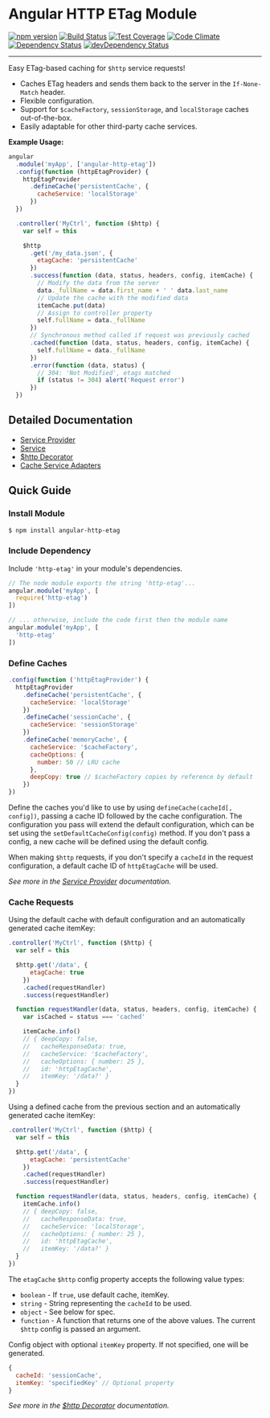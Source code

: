 # Angular HTTP ETag Module

[![npm version](https://badge.fury.io/js/angular-http-etag.svg)](http://badge.fury.io/js/angular-http-etag)
[![Build Status](https://travis-ci.org/shaungrady/angular-http-etag.svg?branch=master)](https://travis-ci.org/shaungrady/angular-http-etag)
[![Test Coverage](https://codeclimate.com/github/shaungrady/angular-http-etag/badges/coverage.svg)](https://codeclimate.com/github/shaungrady/angular-http-etag/coverage)
[![Code Climate](https://codeclimate.com/github/shaungrady/angular-http-etag/badges/gpa.svg)](https://codeclimate.com/github/shaungrady/angular-http-etag)  
[![Dependency Status](https://david-dm.org/shaungrady/angular-http-etag.svg)](https://david-dm.org/shaungrady/angular-http-etag)
[![devDependency Status](https://david-dm.org/shaungrady/angular-http-etag/dev-status.svg)](https://david-dm.org/shaungrady/angular-http-etag#info=devDependencies)

---

Easy ETag-based caching for `$http` service requests!

* Caches ETag headers and sends them back to the server in the `If-None-Match` header.
* Flexible configuration.
* Support for `$cacheFactory`, `sessionStorage`, and `localStorage` caches out-of-the-box.
* Easily adaptable for other third-party cache services.

**Example Usage:**

``` javascript
angular
  .module('myApp', ['angular-http-etag'])
  .config(function (httpEtagProvider) {
    httpEtagProvider
      .defineCache('persistentCache', {
        cacheService: 'localStorage'
      })
  })

  .controller('MyCtrl', function ($http) {
    var self = this

    $http
      .get('/my_data.json', {
        etagCache: 'persistentCache'
      })
      .success(function (data, status, headers, config, itemCache) {
        // Modify the data from the server
        data._fullName = data.first_name + ' ' data.last_name
        // Update the cache with the modified data
        itemCache.put(data)
        // Assign to controller property
        self.fullName = data._fullName
      })
      // Synchronous method called if request was previously cached
      .cached(function (data, status, headers, config, itemCache) {
        self.fullName = data._fullName
      })
      .error(function (data, status) {
        // 304: 'Not Modified', etags matched
        if (status != 304) alert('Request error')
      })
  })
```

## Detailed Documentation

- [Service Provider]
- [Service]
- [$http Decorator]
- [Cache Service Adapters]

[Service Provider]: /shaungrady/angular-http-etag/blob/master/docs/service_provider.md
[Service]: /shaungrady/angular-http-etag/blob/master/docs/service.md
[$http Decorator]: /shaungrady/angular-http-etag/blob/master/docs/http_decorator.md
[Cache Service Adapters]: /shaungrady/angular-http-etag/blob/master/docs/cache_service_adapters.md

## Quick Guide

### Install Module

``` bash
$ npm install angular-http-etag
```

### Include Dependency

Include `'http-etag'` in your module's dependencies.

``` javascript
// The node module exports the string 'http-etag'...
angular.module('myApp', [
  require('http-etag')
])
```

``` javascript
// ... otherwise, include the code first then the module name
angular.module('myApp', [
  'http-etag'
])
```

### Define Caches

``` javascript
.config(function ('httpEtagProvider') {
  httpEtagProvider
    .defineCache('persistentCache', {
      cacheService: 'localStorage'
    })
    .defineCache('sessionCache', {
      cacheService: 'sessionStorage'
    })
    .defineCache('memoryCache', {
      cacheService: '$cacheFactory',
      cacheOptions: {
        number: 50 // LRU cache
      },
      deepCopy: true // $cacheFactory copies by reference by default
    })
})
```

Define the caches you'd like to use by using `defineCache(cacheId[, config])`, passing a cache ID
followed by the cache configuration. The configuration you pass will extend the
default configuration, which can be set using the `setDefaultCacheConfig(config)` method. If you don't pass a config, a new cache will be defined using the default config.

When making `$http` requests, if you don't specify a `cacheId` in the request configuration, a default cache ID of `httpEtagCache` will be used.

 _See more in the [Service Provider] documentation._

### Cache Requests

Using the default cache with default configuration and an automatically generated cache itemKey:

``` javascript
.controller('MyCtrl', function ($http) {
  var self = this

  $http.get('/data', {
      etagCache: true
    })
    .cached(requestHandler)
    .success(requestHandler)

  function requestHandler(data, status, headers, config, itemCache) {
    var isCached = status === 'cached'

    itemCache.info()
    // { deepCopy: false,
    //   cacheResponseData: true,
    //   cacheService: '$cacheFactory',
    //   cacheOptions: { number: 25 },
    //   id: 'httpEtagCache',
    //   itemKey: '/data?' }
  }
})
```

Using a defined cache from the previous section and an automatically generated cache itemKey:

``` javascript
.controller('MyCtrl', function ($http) {
  var self = this

  $http.get('/data', {
      etagCache: 'persistentCache'
    })
    .cached(requestHandler)
    .success(requestHandler)

  function requestHandler(data, status, headers, config, itemCache) {
    itemCache.info()
    // { deepCopy: false,
    //   cacheResponseData: true,
    //   cacheService: 'localStorage',
    //   cacheOptions: { number: 25 },
    //   id: 'httpEtagCache',
    //   itemKey: '/data?' }
  }
})
```

The `etagCache` `$http` config property accepts the following value types:

- `boolean` - If `true`, use default cache, itemKey.
- `string` - String representing the `cacheId` to be used.
- `object` - See below for spec.
- `function` - A function that returns one of the above values. The current `$http` config is passed an argument.

Config object with optional `itemKey` property. If not specified, one will be generated.

``` javascript
{
  cacheId: 'sessionCache',
  itemKey: 'specifiedKey' // Optional property
}
```

 _See more in the [$http Decorator] documentation._